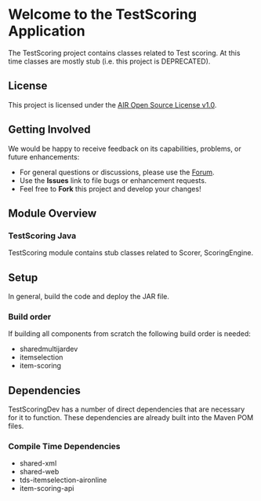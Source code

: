 # Welcome to the TestScoring Application

The TestScoring project contains classes related to Test scoring. At this time classes are mostly stub (i.e. this project is DEPRECATED).

## License ##
This project is licensed under the [AIR Open Source License v1.0](http://www.smarterapp.org/documents/American_Institutes_for_Research_Open_Source_Software_License.pdf).

## Getting Involved ##
We would be happy to receive feedback on its capabilities, problems, or future enhancements:

* For general questions or discussions, please use the [Forum](http://forum.opentestsystem.org/viewforum.php?f=9).
* Use the **Issues** link to file bugs or enhancement requests.
* Feel free to **Fork** this project and develop your changes!

## Module Overview

### TestScoring Java

   TestScoring module contains stub classes related to  Scorer, ScoringEngine.


## Setup
In general, build the code and deploy the JAR file.


### Build order

If building all components from scratch the following build order is needed:

* sharedmultijardev
* itemselection
* item-scoring


## Dependencies
TestScoringDev has a number of direct dependencies that are necessary for it to function.  These dependencies are already built into the Maven POM files.

### Compile Time Dependencies

* shared-xml
* shared-web
* tds-itemselection-aironline
* item-scoring-api